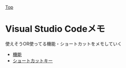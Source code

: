 [Top](README.md)

# Visual Studio Codeメモ
使えそうOR使ってる機能・ショートカットをメモしていく

- [機能](VSCode/func.md)
- [ショートカットキー](VSCode/shortcut.md)